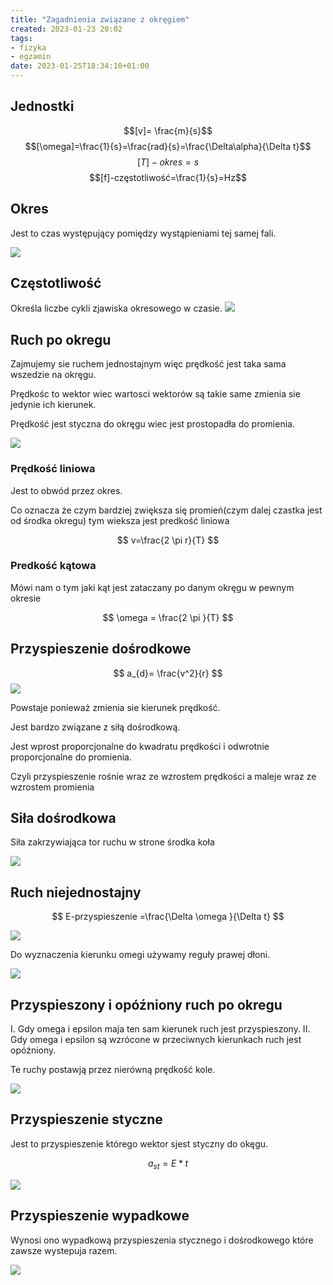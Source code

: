 ```yaml
---
title: "Zagadnienia związane z okręgiem"
created: 2023-01-23 20:02
tags:
- fizyka
- egzamin
date: 2023-01-25T18:34:10+01:00
---
```



## Jednostki

$$[v]= \frac{m}{s}$$
$$[\omega]=\frac{1}{s}=\frac{rad}{s}=\frac{\Delta\alpha}{\Delta t}$$
$$[T]-okres = s$$
$$[f]-częstotliwość=\frac{1}{s}=Hz$$
## Okres

Jest to czas występujący pomiędzy wystąpieniami tej samej fali.

![](Pasted%20image%2020230124005103.png)

## Częstotliwość

Określa liczbe cykli zjawiska okresowego w czasie.
![](150px-FrequencyAnimation.gif)
## Ruch po okregu

Zajmujemy sie ruchem jednostajnym więc prędkość jest taka sama wszedzie na okręgu.

Prędkośc to wektor wiec wartosci wektorów są takie same zmienia sie jedynie ich kierunek.

Prędkość jest styczna do okręgu wiec jest prostopadła do promienia.

![](Pasted%20image%2020230124004529.png)
### Prędkość liniowa

Jest to obwód przez okres.

Co oznacza że czym bardziej zwiększa się promień(czym dalej czastka jest od środka okregu) tym wieksza jest predkość liniowa


$$
v=\frac{2 \pi r}{T}
$$

### Predkość kątowa 

Mówi nam o tym jaki kąt jest zataczany po danym okręgu w pewnym okresie

$$
\omega = \frac{2 \pi }{T}
$$
## Przyspieszenie dośrodkowe
$$
a_{d}= \frac{v^2}{r}
$$
![](Pasted%20image%2020230124114230.png)

Powstaje ponieważ zmienia sie kierunek prędkość.

Jest bardzo związane z siłą dośrodkową.

Jest wprost proporcjonalne do kwadratu prędkości i odwrotnie proporcjonalne do promienia.

Czyli przyspieszenie rośnie wraz ze wzrostem prędkości a maleje wraz ze wzrostem promienia

## Siła dośrodkowa

Siła zakrzywiająca tor ruchu w strone środka koła

![](Pasted%20image%2020230124004410.png)

## Ruch niejednostajny

$$
E-przyspieszenie =\frac{\Delta \omega }{\Delta t}
$$


![](Pasted%20image%2020230124001001.png)

Do wyznaczenia kierunku omegi używamy reguły prawej dłoni.

![](Pasted%20image%2020230119213205.png)

## Przyspieszony i opóźniony ruch po okregu

I. Gdy omega i epsilon maja ten sam kierunek ruch jest przyspieszony.
II. Gdy omega i epsilon są wzrócone w przeciwnych kierunkach ruch jest opóźniony. 

Te ruchy postawją przez nierówną prędkość kole.

![](Pasted%20image%2020230124002357.png)

## Przyspieszenie styczne

Jest to przyspieszenie którego wektor sjest styczny do okęgu.

$$
a_{st}=E*t
$$

![](Pasted%20image%2020230124003436.png)

## Przyspieszenie wypadkowe

Wynosi ono wypadkową przyspieszenia stycznego i dośrodkowego które zawsze wystepuja razem.


![](Pasted%20image%2020230124003247.png)